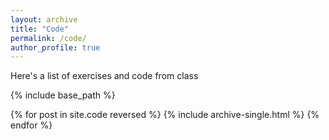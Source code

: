 ```yaml
---
layout: archive
title: "Code"
permalink: /code/
author_profile: true
---
```

Here's a list of exercises and code from class 

{% include base_path %}

{% for post in site.code reversed %}
  {% include archive-single.html %}
{% endfor %}
